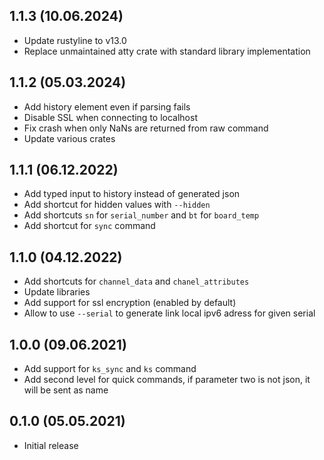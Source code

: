## 1.1.3 (10.06.2024)
- Update rustyline to v13.0
- Replace unmaintained atty crate with standard library implementation

## 1.1.2 (05.03.2024)
- Add history element even if parsing fails
- Disable SSL when connecting to localhost
- Fix crash when only NaNs are returned from raw command
- Update various crates

## 1.1.1 (06.12.2022)
- Add typed input to history instead of generated json
- Add shortcut for hidden values with `--hidden`
- Add shortcuts `sn` for `serial_number` and `bt` for `board_temp`
- Add shortcut for `sync` command

## 1.1.0 (04.12.2022)
- Add shortcuts for `channel_data` and `chanel_attributes`
- Update libraries
- Add support for ssl encryption (enabled by default)
- Allow to use `--serial` to generate link local ipv6 adress for given serial

## 1.0.0 (09.06.2021)
- Add support for `ks_sync` and `ks` command
- Add second level for quick commands, if parameter two is not json, it will be sent as name

## 0.1.0 (05.05.2021)
- Initial release